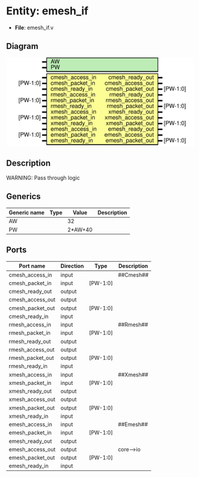 # Entity: emesh_if

- **File**: emesh_if.v
## Diagram

![Diagram](emesh_if.svg "Diagram")
## Description

WARNING: Pass through logic

## Generics

| Generic name | Type | Value   | Description |
| ------------ | ---- | ------- | ----------- |
| AW           |      | 32      |             |
| PW           |      | 2*AW+40 |             |
## Ports

| Port name        | Direction | Type     | Description   |
| ---------------- | --------- | -------- | ------------- |
| cmesh_access_in  | input     |          | ##Cmesh##     |
| cmesh_packet_in  | input     | [PW-1:0] |               |
| cmesh_ready_out  | output    |          |               |
| cmesh_access_out | output    |          |               |
| cmesh_packet_out | output    | [PW-1:0] |               |
| cmesh_ready_in   | input     |          |               |
| rmesh_access_in  | input     |          | ##Rmesh##     |
| rmesh_packet_in  | input     | [PW-1:0] |               |
| rmesh_ready_out  | output    |          |               |
| rmesh_access_out | output    |          |               |
| rmesh_packet_out | output    | [PW-1:0] |               |
| rmesh_ready_in   | input     |          |               |
| xmesh_access_in  | input     |          | ##Xmesh##     |
| xmesh_packet_in  | input     | [PW-1:0] |               |
| xmesh_ready_out  | output    |          |               |
| xmesh_access_out | output    |          |               |
| xmesh_packet_out | output    | [PW-1:0] |               |
| xmesh_ready_in   | input     |          |               |
| emesh_access_in  | input     |          | ##Emesh##     |
| emesh_packet_in  | input     | [PW-1:0] |               |
| emesh_ready_out  | output    |          |               |
| emesh_access_out | output    |          | core-->io     |
| emesh_packet_out | output    | [PW-1:0] |               |
| emesh_ready_in   | input     |          |               |
